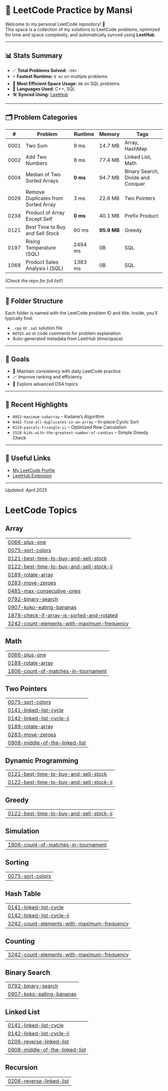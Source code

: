 # 🧠 LeetCode Practice by Mansi

Welcome to my personal LeetCode repository! 🚀  
This space is a collection of my solutions to LeetCode problems, optimized for time and space complexity, and automatically synced using **LeetHub**.

---

## 📊 Stats Summary

- ✅ **Total Problems Solved:** `~50+`
- ⚡ **Fastest Runtime:** `0 ms` on multiple problems
- 💾 **Most Efficient Space Usage:** `0B` on SQL problems
- 🧠 **Languages Used:** C++, SQL  
- 🛠️ **Synced Using:** [LeetHub](https://github.com/QasimWani/LeetHub)

---

## 🗂️ Problem Categories

| # | Problem | Runtime | Memory | Tags |
|---|---------|---------|--------|------|
| 0001 | Two Sum | 9 ms | 14.7 MB | Array, HashMap |
| 0002 | Add Two Numbers | 8 ms | 77.4 MB | Linked List, Math |
| 0004 | Median of Two Sorted Arrays | **0 ms** | 94.7 MB | Binary Search, Divide and Conquer |
| 0026 | Remove Duplicates from Sorted Array | 3 ms | 22.6 MB | Two Pointers |
| 0238 | Product of Array Except Self | **0 ms** | 40.1 MB | Prefix Product |
| 0121 | Best Time to Buy and Sell Stock | 90 ms | **95.9 MB** | Greedy |
| 0197 | Rising Temperature (SQL) | 2494 ms | 0B | SQL |
| 1068 | Product Sales Analysis I (SQL) | 1383 ms | 0B | SQL |

_(Check the repo for full list!)_

---

## 🧩 Folder Structure

Each folder is named with the LeetCode problem ID and title. Inside, you’ll typically find:
- `.cpp` or `.sql` solution file
- `NOTES.md` or code comments for problem explanation
- Auto-generated metadata from LeetHub (time/space)

---

## 🧠 Goals

- 🔄 Maintain consistency with daily LeetCode practice
- 📈 Improve ranking and efficiency
- 🧪 Explore advanced DSA topics

---

## 📌 Recent Highlights

- `0053-maximum-subarray` – Kadane’s Algorithm
- `0442-find-all-duplicates-in-an-array` – In-place Cyclic Sort
- `0119-pascals-triangle-ii` – Optimized Row Calculation
- `1528-kids-with-the-greatest-number-of-candies` – Simple Greedy Check

---

## 🔗 Useful Links

- [My LeetCode Profile](https://leetcode.com/u/ThFanPRetH/) 
- [LeetHub Extension](https://github.com/QasimWani/LeetHub)

---

_Updated: April 2025_


<!---LeetCode Topics Start-->
# LeetCode Topics
## Array
|  |
| ------- |
| [0066-plus-one](https://github.com/Mansiiiiiiiiiiiiiiiii/LeetCode/tree/master/0066-plus-one) |
| [0075-sort-colors](https://github.com/Mansiiiiiiiiiiiiiiiii/LeetCode/tree/master/0075-sort-colors) |
| [0121-best-time-to-buy-and-sell-stock](https://github.com/Mansiiiiiiiiiiiiiiiii/LeetCode/tree/master/0121-best-time-to-buy-and-sell-stock) |
| [0122-best-time-to-buy-and-sell-stock-ii](https://github.com/Mansiiiiiiiiiiiiiiiii/LeetCode/tree/master/0122-best-time-to-buy-and-sell-stock-ii) |
| [0189-rotate-array](https://github.com/Mansiiiiiiiiiiiiiiiii/LeetCode/tree/master/0189-rotate-array) |
| [0283-move-zeroes](https://github.com/Mansiiiiiiiiiiiiiiiii/LeetCode/tree/master/0283-move-zeroes) |
| [0485-max-consecutive-ones](https://github.com/Mansiiiiiiiiiiiiiiiii/LeetCode/tree/master/0485-max-consecutive-ones) |
| [0792-binary-search](https://github.com/Mansiiiiiiiiiiiiiiiii/LeetCode/tree/master/0792-binary-search) |
| [0907-koko-eating-bananas](https://github.com/Mansiiiiiiiiiiiiiiiii/LeetCode/tree/master/0907-koko-eating-bananas) |
| [1878-check-if-array-is-sorted-and-rotated](https://github.com/Mansiiiiiiiiiiiiiiiii/LeetCode/tree/master/1878-check-if-array-is-sorted-and-rotated) |
| [3242-count-elements-with-maximum-frequency](https://github.com/Mansiiiiiiiiiiiiiiiii/LeetCode/tree/master/3242-count-elements-with-maximum-frequency) |
## Math
|  |
| ------- |
| [0066-plus-one](https://github.com/Mansiiiiiiiiiiiiiiiii/LeetCode/tree/master/0066-plus-one) |
| [0189-rotate-array](https://github.com/Mansiiiiiiiiiiiiiiiii/LeetCode/tree/master/0189-rotate-array) |
| [1806-count-of-matches-in-tournament](https://github.com/Mansiiiiiiiiiiiiiiiii/LeetCode/tree/master/1806-count-of-matches-in-tournament) |
## Two Pointers
|  |
| ------- |
| [0075-sort-colors](https://github.com/Mansiiiiiiiiiiiiiiiii/LeetCode/tree/master/0075-sort-colors) |
| [0141-linked-list-cycle](https://github.com/Mansiiiiiiiiiiiiiiiii/LeetCode/tree/master/0141-linked-list-cycle) |
| [0142-linked-list-cycle-ii](https://github.com/Mansiiiiiiiiiiiiiiiii/LeetCode/tree/master/0142-linked-list-cycle-ii) |
| [0189-rotate-array](https://github.com/Mansiiiiiiiiiiiiiiiii/LeetCode/tree/master/0189-rotate-array) |
| [0283-move-zeroes](https://github.com/Mansiiiiiiiiiiiiiiiii/LeetCode/tree/master/0283-move-zeroes) |
| [0908-middle-of-the-linked-list](https://github.com/Mansiiiiiiiiiiiiiiiii/LeetCode/tree/master/0908-middle-of-the-linked-list) |
## Dynamic Programming
|  |
| ------- |
| [0121-best-time-to-buy-and-sell-stock](https://github.com/Mansiiiiiiiiiiiiiiiii/LeetCode/tree/master/0121-best-time-to-buy-and-sell-stock) |
| [0122-best-time-to-buy-and-sell-stock-ii](https://github.com/Mansiiiiiiiiiiiiiiiii/LeetCode/tree/master/0122-best-time-to-buy-and-sell-stock-ii) |
## Greedy
|  |
| ------- |
| [0122-best-time-to-buy-and-sell-stock-ii](https://github.com/Mansiiiiiiiiiiiiiiiii/LeetCode/tree/master/0122-best-time-to-buy-and-sell-stock-ii) |
## Simulation
|  |
| ------- |
| [1806-count-of-matches-in-tournament](https://github.com/Mansiiiiiiiiiiiiiiiii/LeetCode/tree/master/1806-count-of-matches-in-tournament) |
## Sorting
|  |
| ------- |
| [0075-sort-colors](https://github.com/Mansiiiiiiiiiiiiiiiii/LeetCode/tree/master/0075-sort-colors) |
## Hash Table
|  |
| ------- |
| [0141-linked-list-cycle](https://github.com/Mansiiiiiiiiiiiiiiiii/LeetCode/tree/master/0141-linked-list-cycle) |
| [0142-linked-list-cycle-ii](https://github.com/Mansiiiiiiiiiiiiiiiii/LeetCode/tree/master/0142-linked-list-cycle-ii) |
| [3242-count-elements-with-maximum-frequency](https://github.com/Mansiiiiiiiiiiiiiiiii/LeetCode/tree/master/3242-count-elements-with-maximum-frequency) |
## Counting
|  |
| ------- |
| [3242-count-elements-with-maximum-frequency](https://github.com/Mansiiiiiiiiiiiiiiiii/LeetCode/tree/master/3242-count-elements-with-maximum-frequency) |
## Binary Search
|  |
| ------- |
| [0792-binary-search](https://github.com/Mansiiiiiiiiiiiiiiiii/LeetCode/tree/master/0792-binary-search) |
| [0907-koko-eating-bananas](https://github.com/Mansiiiiiiiiiiiiiiiii/LeetCode/tree/master/0907-koko-eating-bananas) |
## Linked List
|  |
| ------- |
| [0141-linked-list-cycle](https://github.com/Mansiiiiiiiiiiiiiiiii/LeetCode/tree/master/0141-linked-list-cycle) |
| [0142-linked-list-cycle-ii](https://github.com/Mansiiiiiiiiiiiiiiiii/LeetCode/tree/master/0142-linked-list-cycle-ii) |
| [0206-reverse-linked-list](https://github.com/Mansiiiiiiiiiiiiiiiii/LeetCode/tree/master/0206-reverse-linked-list) |
| [0908-middle-of-the-linked-list](https://github.com/Mansiiiiiiiiiiiiiiiii/LeetCode/tree/master/0908-middle-of-the-linked-list) |
## Recursion
|  |
| ------- |
| [0206-reverse-linked-list](https://github.com/Mansiiiiiiiiiiiiiiiii/LeetCode/tree/master/0206-reverse-linked-list) |
<!---LeetCode Topics End-->